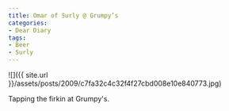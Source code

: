 ```yaml
---
title: Omar of Surly @ Grumpy’s
categories:
- Dear Diary
tags:
- Beer
- Surly
---
```


![]({{ site.url }}/assets/posts/2009/c7fa32c4c32f4f27cbd008e10e840773.jpg)
  



Tapping the firkin at Grumpy's.
